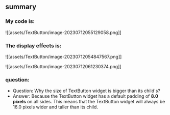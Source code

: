 ## summary
### My code is: 

![[assets/TextButton/image-20230712055129058.png]]

### The display effects is:  

![[assets/TextButton/image-20230712054847567.png]]

![[assets/TextButton/image-20230712061230374.png]]


### question: 
- Question: Why the size of TextButton widget is bigger than its child's?
- Answer:
  Because the TextButton widget has a default padding of **8.0 pixels** on all sides. This means that the TextButton widget will always be 16.0 pixels wider and taller than its child.
  
  


